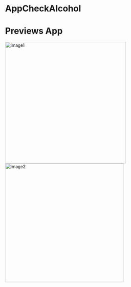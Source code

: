 # AppCheckAlcohol

# Previews App

<img width="395" alt="image1" src="https://user-images.githubusercontent.com/60729252/97982389-4a4b0680-1e06-11eb-9ac4-586519181ac1.png">

<img width="387" alt="image2" src="https://user-images.githubusercontent.com/60729252/98430059-663bfa00-20dd-11eb-8b37-bf346416c3e8.png">
